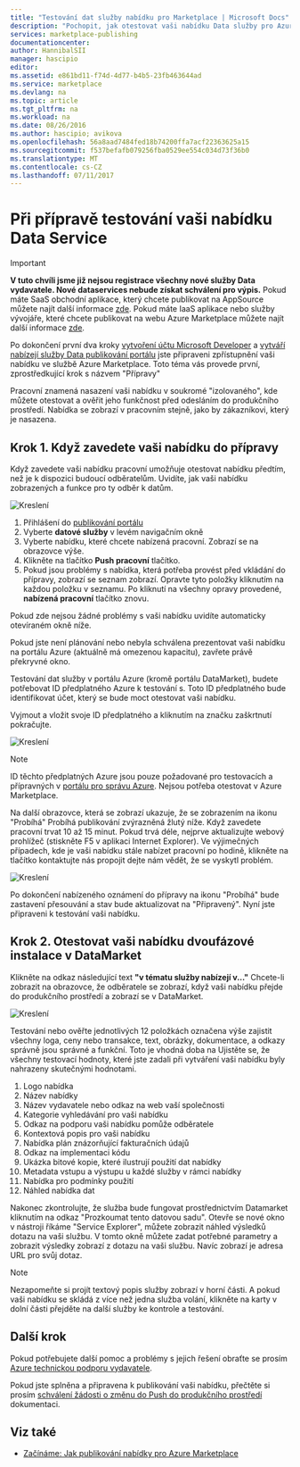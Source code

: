 ```yaml
---
title: "Testování dat služby nabídku pro Marketplace | Microsoft Docs"
description: "Pochopit, jak otestovat vaši nabídku Data služby pro Azure Marketplace."
services: marketplace-publishing
documentationcenter: 
author: HannibalSII
manager: hascipio
editor: 
ms.assetid: e861bd11-f74d-4d77-b4b5-23fb463644ad
ms.service: marketplace
ms.devlang: na
ms.topic: article
ms.tgt_pltfrm: na
ms.workload: na
ms.date: 08/26/2016
ms.author: hascipio; avikova
ms.openlocfilehash: 56a8aad7484fed18b74200ffa7acf22363625a15
ms.sourcegitcommit: f537befafb079256fba0529ee554c034d73f36b0
ms.translationtype: MT
ms.contentlocale: cs-CZ
ms.lasthandoff: 07/11/2017
---
```

# <a name="testing-your-data-service-offer-in-staging"></a>Při přípravě testování vaši nabídku Data Service
> [!IMPORTANT]
> **V tuto chvíli jsme již nejsou registrace všechny nové služby Data vydavatele. Nové dataservices nebude získat schválení pro výpis.** Pokud máte SaaS obchodní aplikace, který chcete publikovat na AppSource můžete najít další informace [zde](https://appsource.microsoft.com/partners). Pokud máte IaaS aplikace nebo služby vývojáře, které chcete publikovat na webu Azure Marketplace můžete najít další informace [zde](https://azure.microsoft.com/marketplace/programs/certified/).
> 
> 

Po dokončení první dva kroky [vytvoření účtu Microsoft Developer](marketplace-publishing-accounts-creation-registration.md) a [vytváří nabízejí služby Data publikování portálu](marketplace-publishing-data-service-creation.md) jste připraveni zpřístupnění vaši nabídku ve službě Azure Marketplace. Toto téma vás provede první, zprostředkující krok s názvem "Přípravy"

Pracovní znamená nasazení vaši nabídku v soukromé "izolovaného", kde můžete otestovat a ověřit jeho funkčnost před odesláním do produkčního prostředí. Nabídka se zobrazí v pracovním stejně, jako by zákazníkovi, který je nasazena.

## <a name="step-1-pushing-your-offer-to-staging"></a>Krok 1. Když zavedete vaši nabídku do přípravy
Když zavedete vaši nabídku pracovní umožňuje otestovat nabídku předtím, než je k dispozici budoucí odběratelům.  Uvidíte, jak vaši nabídku zobrazených a funkce pro ty odběr k datům.  

  ![Kreslení](media/marketplace-publishing-data-service-test-in-staging/step-1.1.png)

1. Přihlášení do [publikování portálu](https://publish.windowsazure.com)
2. Vyberte **datové služby** v levém navigačním okně
3. Vyberte nabídku, které chcete nabízená pracovní. Zobrazí se na obrazovce výše.
4. Klikněte na tlačítko **Push pracovní** tlačítko.  
5. Pokud jsou problémy s nabídka, která potřeba provést před vkládání do přípravy, zobrazí se seznam zobrazí.  Opravte tyto položky kliknutím na každou položku v seznamu. Po kliknutí na všechny opravy provedené, **nabízená pracovní** tlačítko znovu.

Pokud zde nejsou žádné problémy s vaši nabídku uvidíte automaticky otevíraném okně níže.  

Pokud jste není plánování nebo nebyla schválena prezentovat vaši nabídku na portálu Azure (aktuálně má omezenou kapacitu), zavřete právě překryvné okno.

Testování dat služby v portálu Azure (kromě portálu DataMarket), budete potřebovat ID předplatného Azure k testování s.  Toto ID předplatného bude identifikovat účet, který se bude moct otestovat vaši nabídku.  

Vyjmout a vložit svoje ID předplatného a kliknutím na značku zaškrtnutí pokračujte.

  ![Kreslení](media/marketplace-publishing-data-service-test-in-staging/step-1.2.png)

> [!NOTE]
> ID těchto předplatných Azure jsou pouze požadované pro testovacích a přípravných v [portálu pro správu Azure](https://manage.windowsazure.com). Nejsou potřeba otestovat v Azure Marketplace.
> 
> 

Na další obrazovce, která se zobrazí ukazuje, že se zobrazením na ikonu "Probíhá" Probíhá publikování zvýrazněná žlutý níže. Když zavedete pracovní trvat 10 až 15 minut.  Pokud trvá déle, nejprve aktualizujte webový prohlížeč (stiskněte F5 v aplikaci Internet Explorer).  Ve výjimečných případech, kde je vaši nabídku stále nabízet pracovní po hodině, klikněte na tlačítko kontaktujte nás propojit dejte nám vědět, že se vyskytl problém.

  ![Kreslení](media/marketplace-publishing-data-service-test-in-staging/step-1.3.png)

Po dokončení nabízeného oznámení do přípravy na ikonu "Probíhá" bude zastavení přesouvání a stav bude aktualizovat na "Připravený".  Nyní jste připraveni k testování vaši nabídku.  

## <a name="step-2-test-your-staged-offer-in-datamarket"></a>Krok 2. Otestovat vaši nabídku dvoufázové instalace v DataMarket
Klikněte na odkaz následující text **"v tématu služby nabízejí v..."** Chcete-li zobrazit na obrazovce, že odběratele se zobrazí, když vaši nabídku přejde do produkčního prostředí a zobrazí se v DataMarket.

  ![Kreslení](media/marketplace-publishing-data-service-test-in-staging/step-2.2.png)

Testování nebo ověřte jednotlivých 12 položkách označena výše zajistit všechny loga, ceny nebo transakce, text, obrázky, dokumentace, a odkazy správně jsou správné a funkční.  Toto je vhodná doba na Ujistěte se, že všechny testovací hodnoty, které jste zadali při vytváření vaši nabídku byly nahrazeny skutečnými hodnotami.

1. Logo nabídka
2. Název nabídky
3. Název vydavatele nebo odkaz na web vaší společnosti
4. Kategorie vyhledávání pro vaši nabídku
5. Odkaz na podporu vaši nabídku pomůže odběratele
6. Kontextová popis pro vaši nabídku
7. Nabídka plán znázorňující fakturačních údajů
8. Odkaz na implementaci kódu
9. Ukázka bitové kopie, které ilustrují použití dat nabídky
10. Metadata vstupu a výstupu u každé služby v rámci nabídky
11. Nabídka pro podmínky použití
12. Náhled nabídka dat

Nakonec zkontrolujte, že služba bude fungovat prostřednictvím Datamarket kliknutím na odkaz "Prozkoumat tento datovou sadu".  Otevře se nové okno v nástroji říkáme "Service Explorer", můžete zobrazit náhled výsledků dotazu na vaši službu.  V tomto okně můžete zadat potřebné parametry a zobrazit výsledky zobrazí z dotazu na vaši službu.   Navíc zobrazí je adresa URL pro svůj dotaz.  

> [!NOTE]
> Nezapomeňte si projít textový popis služby zobrazí v horní části.  A pokud vaši nabídku se skládá z více než jedna služba volání, klikněte na karty v dolní části přejděte na další služby ke kontrole a testování.
> 
> 

## <a name="next-step"></a>Další krok
Pokud potřebujete další pomoc a problémy s jejich řešení obraťte se prosím [Azure technickou podporu vydavatele](http://go.microsoft.com/fwlink/?LinkId=272975).

Pokud jste splněna a připravena k publikování vaši nabídku, přečtěte si prosím [schválení žádosti o změnu do Push do produkčního prostředí](marketplace-publishing-push-to-production.md) dokumentaci.

## <a name="see-also"></a>Viz také
* [Začínáme: Jak publikování nabídky pro Azure Marketplace](marketplace-publishing-getting-started.md)

